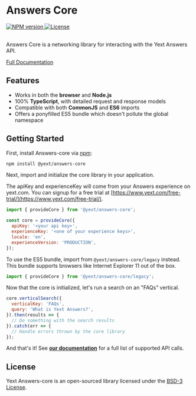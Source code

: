 # Answers Core


<div>
  <a href="https://npmjs.org/package/@yext/answers-core">
    <img src="https://img.shields.io/npm/v/@yext/answers-core" alt="NPM version"/>
  </a>
  <a href="./LICENSE">
    <img src="https://img.shields.io/badge/License-BSD%203--Clause-blue.svg" alt="License"/>
  </a>
</div>
<br>

Answers Core is a networking library for interacting with the Yext Answers API.

[Full Documentation](./docs/answers-core.md)

## Features

- Works in both the **browser** and **Node.js**
- 100% **TypeScript**, with detailed request and response models
- Compatible with both **CommonJS** and **ES6** imports
- Offers a ponyfilled ES5 bundle which doesn't pollute the global namespace

## Getting Started

First, install Answers-core via [npm](https://www.npmjs.com/get-npm):

```bash
npm install @yext/answers-core
```

Next, import and initialize the core library in your application.

The apiKey and experienceKey will come from your Answers experience on yext.com. You can signup for a free trial at [https://www.yext.com/free-trial/](https://www.yext.com/free-trial/).

```js
import { provideCore } from '@yext/answers-core';

const core = provideCore({
  apiKey: '<your api key>',
  experienceKey: '<one of your experience keys>',
  locale: 'en',
  experienceVersion: 'PRODUCTION',
});
```

To use the ES5 bundle, import from `@yext/answers-core/legacy` instead. This bundle supports browsers like Internet Explorer 11 out of the box.

```js
import { provideCore } from '@yext/answers-core/legacy';
```

Now that the core is initialized, let's run a search on an "FAQs" vertical.

```js
core.verticalSearch({
  verticalKey: 'FAQs',
  query: 'What is Yext Answers?',
}).then(results => {
  // Do something with the search results
}).catch(err => {
  // Handle errors thrown by the core library
});
```

And that's it! See **[our documentation](./docs/answers-core.answerscore.md)** for a full list of supported API calls.

## License

Yext Answers-core is an open-sourced library licensed under the [BSD-3 License](./LICENSE).
